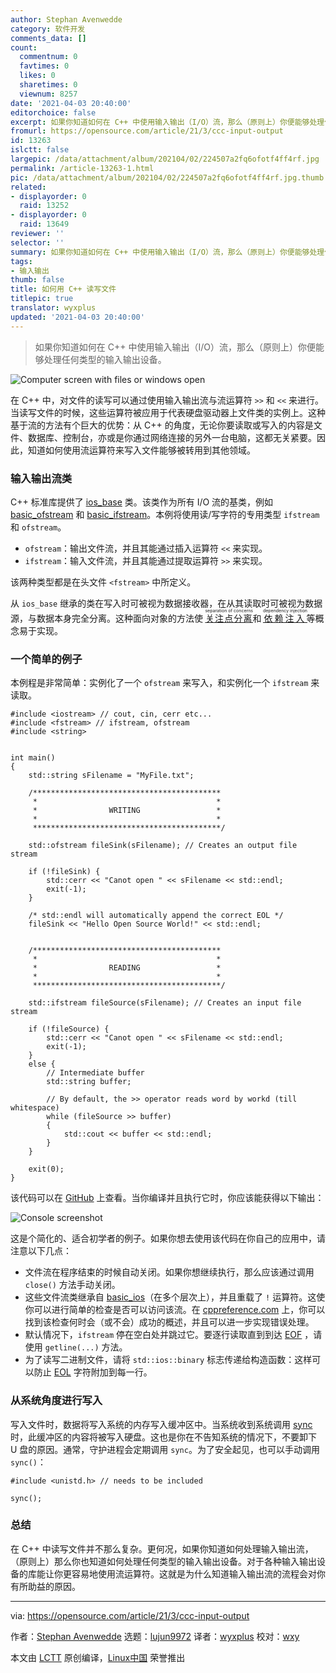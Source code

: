 ```yaml
---
author: Stephan Avenwedde
category: 软件开发
comments_data: []
count:
  commentnum: 0
  favtimes: 0
  likes: 0
  sharetimes: 0
  viewnum: 8257
date: '2021-04-03 20:40:00'
editorchoice: false
excerpt: 如果你知道如何在 C++ 中使用输入输出（I/O）流，那么（原则上）你便能够处理任何类型的输入输出设备。
fromurl: https://opensource.com/article/21/3/ccc-input-output
id: 13263
islctt: false
largepic: /data/attachment/album/202104/02/224507a2fq6ofotf4ff4rf.jpg
permalink: /article-13263-1.html
pic: /data/attachment/album/202104/02/224507a2fq6ofotf4ff4rf.jpg.thumb.jpg
related:
- displayorder: 0
  raid: 13252
- displayorder: 0
  raid: 13649
reviewer: ''
selector: ''
summary: 如果你知道如何在 C++ 中使用输入输出（I/O）流，那么（原则上）你便能够处理任何类型的输入输出设备。
tags:
- 输入输出
thumb: false
title: 如何用 C++ 读写文件
titlepic: true
translator: wyxplus
updated: '2021-04-03 20:40:00'
---
```



> 
> 如果你知道如何在 C++ 中使用输入输出（I/O）流，那么（原则上）你便能够处理任何类型的输入输出设备。
> 
> 
> 


![](/data/attachment/album/202104/02/224507a2fq6ofotf4ff4rf.jpg "Computer screen with files or windows open")


在 C++ 中，对文件的读写可以通过使用输入输出流与流运算符 `>>` 和 `<<` 来进行。当读写文件的时候，这些运算符被应用于代表硬盘驱动器上文件类的实例上。这种基于流的方法有个巨大的优势：从 C++ 的角度，无论你要读取或写入的内容是文件、数据库、控制台，亦或是你通过网络连接的另外一台电脑，这都无关紧要。因此，知道如何使用流运算符来写入文件能够被转用到其他领域。


### 输入输出流类


C++ 标准库提供了 [ios\_base](https://en.cppreference.com/w/cpp/io/ios_base) 类。该类作为所有 I/O 流的基类，例如 [basic\_ofstream](https://en.cppreference.com/w/cpp/io/basic_ofstream) 和 [basic\_ifstream](https://en.cppreference.com/w/cpp/io/basic_ifstream)。本例将使用读/写字符的专用类型 `ifstream` 和 `ofstream`。


* `ofstream`：输出文件流，并且其能通过插入运算符 `<<` 来实现。
* `ifstream`：输入文件流，并且其能通过提取运算符 `>>` 来实现。


该两种类型都是在头文件 `<fstream>` 中所定义。


从 `ios_base` 继承的类在写入时可被视为数据接收器，在从其读取时可被视为数据源，与数据本身完全分离。这种面向对象的方法使 <ruby> <a href="https://en.wikipedia.org/wiki/Separation_of_concerns">  关注点分离 </a> <rt>  separation of concerns </rt></ruby> 和 <ruby> <a href="https://en.wikipedia.org/wiki/Dependency_injection">  依赖注入 </a> <rt>  dependency injection </rt></ruby> 等概念易于实现。


### 一个简单的例子


本例程是非常简单：实例化了一个 `ofstream` 来写入，和实例化一个 `ifstream` 来读取。



```
#include <iostream> // cout, cin, cerr etc...
#include <fstream> // ifstream, ofstream
#include <string>


int main()
{
    std::string sFilename = "MyFile.txt";    

    /******************************************
     *                                        *
     *                WRITING                 *
     *                                        *
     ******************************************/

    std::ofstream fileSink(sFilename); // Creates an output file stream

    if (!fileSink) {
        std::cerr << "Canot open " << sFilename << std::endl;
        exit(-1);
    }

    /* std::endl will automatically append the correct EOL */
    fileSink << "Hello Open Source World!" << std::endl;


    /******************************************
     *                                        *
     *                READING                 *
     *                                        *
     ******************************************/
   
    std::ifstream fileSource(sFilename); // Creates an input file stream

    if (!fileSource) {
        std::cerr << "Canot open " << sFilename << std::endl;
        exit(-1);
    }
    else {
        // Intermediate buffer
        std::string buffer;

        // By default, the >> operator reads word by workd (till whitespace)
        while (fileSource >> buffer)
        {
            std::cout << buffer << std::endl;
        }
    }

    exit(0);
}

```

该代码可以在 [GitHub](https://github.com/hANSIc99/cpp_input_output) 上查看。当你编译并且执行它时，你应该能获得以下输出：


![Console screenshot](/data/attachment/album/202104/02/224559znrekkvosgldny2v.png "Console screenshot")


这是个简化的、适合初学者的例子。如果你想去使用该代码在你自己的应用中，请注意以下几点：


* 文件流在程序结束的时候自动关闭。如果你想继续执行，那么应该通过调用 `close()` 方法手动关闭。
* 这些文件流类继承自 [basic\_ios](https://en.cppreference.com/w/cpp/io/basic_ios)（在多个层次上），并且重载了 `!` 运算符。这使你可以进行简单的检查是否可以访问该流。在 [cppreference.com](https://en.cppreference.com/w/cpp/io/basic_ios/operator!) 上，你可以找到该检查何时会（或不会）成功的概述，并且可以进一步实现错误处理。
* 默认情况下，`ifstream` 停在空白处并跳过它。要逐行读取直到到达 [EOF](https://en.wikipedia.org/wiki/Newline) ，请使用 `getline(...)` 方法。
* 为了读写二进制文件，请将 `std::ios::binary` 标志传递给构造函数：这样可以防止 [EOL](https://en.wikipedia.org/wiki/Newline) 字符附加到每一行。


### 从系统角度进行写入


写入文件时，数据将写入系统的内存写入缓冲区中。当系统收到系统调用 [sync](https://en.wikipedia.org/wiki/Sync_%28Unix%29) 时，此缓冲区的内容将被写入硬盘。这也是你在不告知系统的情况下，不要卸下 U 盘的原因。通常，守护进程会定期调用 `sync`。为了安全起见，也可以手动调用 `sync()`：



```
#include <unistd.h> // needs to be included

sync();

```

### 总结


在 C++ 中读写文件并不那么复杂。更何况，如果你知道如何处理输入输出流，（原则上）那么你也知道如何处理任何类型的输入输出设备。对于各种输入输出设备的库能让你更容易地使用流运算符。这就是为什么知道输入输出流的流程会对你有所助益的原因。




---


via: <https://opensource.com/article/21/3/ccc-input-output>


作者：[Stephan Avenwedde](https://opensource.com/users/hansic99) 选题：[lujun9972](https://github.com/lujun9972) 译者：[wyxplus](https://github.com/wyxplus) 校对：[wxy](https://github.com/wxy)


本文由 [LCTT](https://github.com/LCTT/TranslateProject) 原创编译，[Linux中国](https://linux.cn/) 荣誉推出
